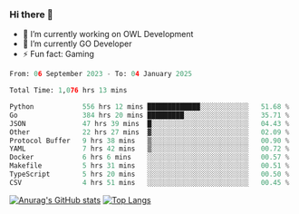 ### Hi there 👋 

- 🔭 I’m currently working on OWL Development
- 🌱 I’m currently GO Developer
-  ⚡ Fun fact: Gaming
  
  <!--
- 👯 I’m looking to collaborate on ...
- 🤔 I’m looking for help with ...
- 💬 Ask me about ...
- 📫 How to reach me: ...
- 😄 Pronouns: ...
-->

<!--START_SECTION:waka-->

```python
From: 06 September 2023 - To: 04 January 2025

Total Time: 1,076 hrs 13 mins

Python            556 hrs 12 mins █████████████░░░░░░░░░░░░   51.68 %
Go                384 hrs 20 mins █████████░░░░░░░░░░░░░░░░   35.71 %
JSON              47 hrs 39 mins  █░░░░░░░░░░░░░░░░░░░░░░░░   04.43 %
Other             22 hrs 27 mins  ▓░░░░░░░░░░░░░░░░░░░░░░░░   02.09 %
Protocol Buffer   9 hrs 38 mins   ▒░░░░░░░░░░░░░░░░░░░░░░░░   00.90 %
YAML              7 hrs 42 mins   ▒░░░░░░░░░░░░░░░░░░░░░░░░   00.72 %
Docker            6 hrs 6 mins    ░░░░░░░░░░░░░░░░░░░░░░░░░   00.57 %
Makefile          5 hrs 31 mins   ░░░░░░░░░░░░░░░░░░░░░░░░░   00.51 %
TypeScript        5 hrs 20 mins   ░░░░░░░░░░░░░░░░░░░░░░░░░   00.50 %
CSV               4 hrs 51 mins   ░░░░░░░░░░░░░░░░░░░░░░░░░   00.45 %
```

<!--END_SECTION:waka-->

[![Anurag's GitHub stats](https://github-readme-stats.vercel.app/api?username=aebalz&show_icons=true&theme=codeSTACKr)](https://github.com/anuraghazra/github-readme-stats)
[![Top Langs](https://github-readme-stats.vercel.app/api/top-langs/?username=aebalz&layout=compact&card_width=350&theme=codeSTACKr)](https://github.com/anuraghazra/github-readme-stats)
<!-- [![Readme Card](https://github-readme-stats.vercel.app/api/pin/?username=aebalz&repo=go-gin-gone&show_owner=true)](https://github.com/anuraghazra/github-readme-stats)-->
